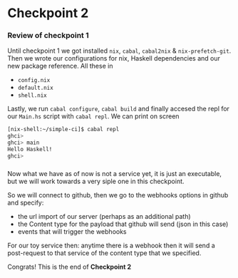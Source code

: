 # Checkpoint 2

### Review of checkpoint 1

Until checkpoint 1 we got installed `nix`, `cabal`, `cabal2nix` & `nix-prefetch-git`. Then we wrote our configurations for nix, Haskell dependencies and our new package reference. All these in
- `config.nix`
- `default.nix`
- `shell.nix`

Lastly, we run `cabal configure`, `cabal build` and finally accesed the repl for our `Main.hs` script with `cabal repl`. We can print on screen

```bash
[nix-shell:~/simple-ci]$ cabal repl
ghci> 
ghci> main
Hello Haskell!
ghci>
```

###  

Now what we have as of now is not a service yet, it is just an executable, but we will work towards a very siple one in this checkpoint. 

So we will connect to github, then we go to the webhooks options in github and specify:

- the url import of our server (perhaps as an additional path)
- the Content type for the payload that github will send (json in this case)
- events that will trigger the webhooks

For our toy service then: anytime there is a webhook then it will send a post-request to that service of the content type that we specified.





Congrats! This is the end of **Checkpoint 2**

